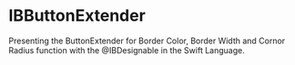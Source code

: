 # IBButtonExtender

Presenting the ButtonExtender for Border Color, Border Width and Cornor Radius function with the @IBDesignable in the Swift Language.
